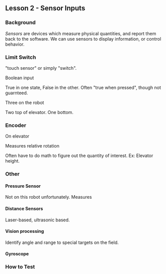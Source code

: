 
## Lesson 2 - Sensor Inputs

### Background

_Sensors_ are devices which measure physical quantities, and report them back to the software. We can use sensors to display information, or control behavior. 

### Limit Switch

"touch sensor" or simply "switch". 

Boolean input

True in one state, False in the other. Often "true when pressed", though not guarnteed.

Three on the robot

Two top of elevator. One bottom.

### Encoder

On elevator

Measures relative rotation

Often have to do math to figure out the quantity of interest. Ex: Elevator height.

### Other 

#### Pressure Sensor

Not on this robot unfortunately. Measures 

#### Distance Sensors

Laser-based, ultrasonic based.

#### Vision processing

Identify angle and range to special targets on the field.

#### Gyroscope



### How to Test


